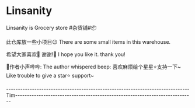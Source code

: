 # Linsanity
Linsanity is Grocery store #杂货铺#📦

此仓库放一些小项目😉
There are some small items in this warehouse.

希望大家喜欢💖 谢谢!🙏
I hope you like it. thank you!

💬作者小声哔哔:
The author whispered beep:
  喜欢麻烦给个星星⭐支持一下~
  Like trouble to give a star⭐ support~
  
------------------------------------------------------------------------------Tim----------------------------------------------------------------------------
